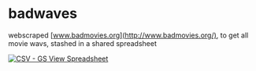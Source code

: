 # badwaves
webscraped [www.badmovies.org](http://www.badmovies.org/), to get all movie wavs, stashed in a shared spreadsheet

[![CSV - GS](https://github.com/calvinmorett/img/blob/main/badwaves_red.png) View Spreadsheet](https://docs.google.com/spreadsheets/d/1C0D_HLAEsvL3XcT-CToq0OUDzu3q9Id1fRY_CrTCGZQ)
